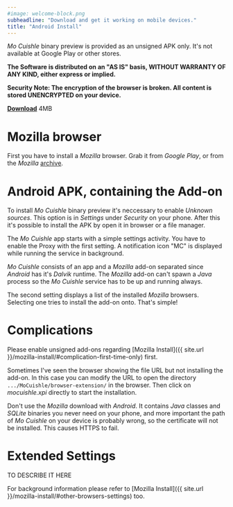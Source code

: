 ```yaml
---
#image: welcome-block.png
subheadline: "Download and get it working on mobile devices."
title: "Android Install"
---
```


*Mo Cuishle* binary preview is provided as an unsigned APK only. It's 
not available at Google Play or other stores.
<!--more-->

**The Software is distributed on an "AS IS" basis, WITHOUT WARRANTY OF ANY KIND, 
either express or implied.**

**Security Note: The encryption of the browser is broken. All content is stored 
UNENCRYPTED on your device.**

**<a class="button info" 
href="{{ site.url }}/mocuishle-binary-preview/mocuishle-1.0-20160229.apk">Download</a>** 4MB

# Mozilla browser

First you have to install a *Mozilla* browser. Grab it from *Google Play*, or 
from the *Mozilla* [archive](https://ftp.mozilla.org/pub/mobile/releases/). 

# Android APK, containing the Add-on

To install *Mo Cuishle* binary preview it's neccessary to enable *Unknown 
sources*. This option is in *Settings* under *Security* on your phone. After 
this it's possible to install the APK by open it in browser or a file manager.

The *Mo Cuishle* app starts with a simple settings activity. You have to enable 
the Proxy with the first setting. A notification icon "MC" is displayed while 
running the service in background. 

*Mo Cuishle* consists of an app and a *Mozilla* add-on separated since *Android* 
has it's *Dalvik* runtime. The *Mozilla* add-on can't spawn a *Java* process so 
the *Mo Cuishle* service has to be up and running always. 

The second setting displays a list of the installed *Mozilla* browsers. 
Selecting one tries to install the add-on onto. That's simple! 

# Complications

Please enable unsigned add-ons regarding 
[Mozilla Install]({{ site.url }}/mozilla-install/#complication-first-time-only) 
first.

Sometimes I've seen the browser showing the file URL but not installing the 
add-on. In this case you can modify the URL to open the directory 
`.../MoCuishle/browser-extension/` in the browser. Then click on *mocuishle.xpi* 
directly to start the installation. 

Don't use the *Mozilla* download with *Android*. It contains *Java* classes and 
*SQLite* binaries you never need on your phone, and more important the path of 
*Mo Cuishle* on your device is probably wrong, so the certificate will not be 
installed. This causes HTTPS to fail. 

# Extended Settings

TO DESCRIBE IT HERE

For background information please refer to 
[Mozilla Install]({{ site.url }}/mozilla-install/#other-browsers-settings) too. 